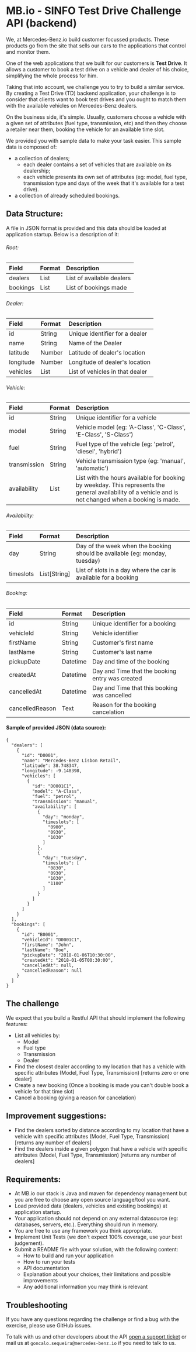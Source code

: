 # MB.io - SINFO Test Drive Challenge API (backend)

We, at Mercedes-Benz.io build customer focussed products. These products go from the site that sells our cars to the applications that control and monitor them.

One of the web applications that we built for our customers is **Test Drive**. It allows a customer to book a test drive on a vehicle and dealer of his choice, simplifying the whole process for him.

Taking that into account, we challenge you to try to build a similar service. By creating a Test Drive (TD) backend application, your challenge is to consider that clients want to book test drives and you ought to match them with the available vehicles on Mercedes-Benz dealers.

On the business side, it's simple. Usually, customers choose a vehicle with a given set of attributes (fuel type, transmission, etc) and then they choose a retailer near them, booking the vehicle for an available time slot.

We provided you with sample data to make your task easier. This sample data is composed of:
  - a collection of dealers;
    - each dealer contains a set of vehicles that are available on its dealership;
    - each vehicle presents its own set of attributes (eg: model, fuel type, transmission type and days of the week that it's available for a test drive).
  - a collection of already scheduled bookings.

## Data Structure:

A file in JSON format is provided and this data should be loaded at application startup. Below is a description of it:

###### Root:

| Field     | Format     | Description |
| :-------- | :--------- | :---------- |
| dealers   | List       | List of available dealers |
| bookings  |  List      | List of bookings made |

###### Dealer:

| Field     | Format     | Description |
| :-------- | :--------- | :---------- |
| id | String | Unique identifier for a dealer |
| name  | String | Name of the Dealer |
| latitude | Number | Latitude of dealer's location  |
| longitude | Number | Longitude of dealer's location  |
| vehicles   | List  | List of vehicles in that dealer  |

###### Vehicle:

| Field     | Format     | Description |
| :-------- | :--------- | :---------- |
| id | String | Unique identifier for a vehicle |
| model  | String  | Vehicle model (eg: 'A-Class', 'C-Class', 'E-Class', 'S-Class')  |
|fuel   | String  | Fuel type of the vehicle (eg: 'petrol', 'diesel', 'hybrid')  |
| transmission   | String  | Vehicle transmission type (eg: 'manual', 'automatic')  |
| availability   | List  | List with the hours available for booking by weekday. This represents the general availability of a vehicle and is not changed when a booking is made.  |

###### Availability:

| Field     | Format     | Description |
| :-------- | :--------- | :---------- |
| day | String | Day of the week when the booking should be available (eg: monday, tuesday) |
| timeslots | List[String] | List of slots in a day where the car is available for a booking  |

###### Booking:

| Field     | Format     | Description |
| :-------- | :--------- | :---------- |
| id | String | Unique identifier for a booking |
| vehicleId | String | Vehicle identifier |
| firstName | String   | Customer's first name  |
| lastName | String   | Customer's last name  |
| pickupDate   | Datetime  | Day and time of the booking  |  
| createdAt   | Datetime  | Day and Time that the booking entry was created  |  
| cancelledAt   | Datetime  | Day and Time that this booking was cancelled  |  
| cancelledReason   | Text  | Reason for the booking cancelation |  


#### Sample of provided JSON (data source):

```
{
  "dealers": [
    {
      "id": "D0001",
      "name": "Mercedes-Benz Lisbon Retail",
      "latitude": 38.748347,
      "longitude": -9.148398,
      "vehicles": [
        {
          "id": "D0001C1",
          "model": "A-Class",
          "fuel": "petrol",
          "transmission": "manual",
          "availability": [
            {
              "day": "monday",
              "timeslots": [
                "0900",
                "0930",
                "1030"
              ]
            },
            {
              "day": "tuesday",
              "timeslots": [
                "0830",
                "0930",
                "1030",
                "1100"
              ]
            }
          ]
        }
      ]
    }
  ],
  "bookings": [
    {
      "id": "B0001",
      "vehicleId": "D0001C1",
      "firstName": "John",
      "lastName": "Doe",
      "pickupDate": "2018-01-06T10:30:00",
      "createdAt": "2018-01-05T00:30:00",
      "cancelledAt": null,
      "cancelledReason": null
    }
  ]
}
```


## The challenge

We expect that you build a Restful API that should implement the following features:

- List all vehicles by:
    - Model
    - Fuel type
    - Transmission
    - Dealer
- Find the closest dealer according to my location that has a vehicle with specific attributes (Model, Fuel Type, Transmission) [returns zero or one dealer]
- Create a new booking (Once a booking is made you can't double book a vehicle for that time slot)
- Cancel a booking (giving a reason for cancelation)


## Improvement suggestions:

- Find the dealers sorted by distance according to my location that have a vehicle with specific attributes (Model, Fuel Type, Transmission) [returns any number of dealers]
- Find the dealers inside a given polygon that have a vehicle with specific attributes (Model, Fuel Type, Transmission) [returns any number of dealers]

## Requirements:

- At MB.io our stack is Java and maven for dependency management but you are free to choose any open source language/tool you want.
- Load provided data (dealers, vehicles and existing bookings) at application startup.
- Your application should not depend on any external datasource (eg: databases, servers, etc.). Everything should run in memory.
- You are free to use any framework you think appropriate.
- Implement Unit Tests (we don't expect 100% coverage, use your best judgement).
- Submit a README file with your solution, with the following content:
    - How to build and run your application
    - How to run your tests
    - API documentation
    - Explanation about your choices, their limitations and possible improvements
    - Any additional information you may think is relevant

## Troubleshooting

If you have any questions regarding the challenge or find a bug with the exercise, please use GitHub issues.

To talk with us and other developers about the API [open a support ticket](https://github.com/mercedesbenzio/SINFO-backend-challenge/issues) or mail us at `goncalo.sequeira@mercedes-benz.io` if you need to talk to us.

